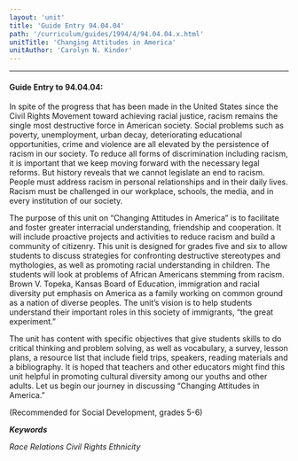 ```yaml
---
layout: 'unit'
title: 'Guide Entry 94.04.04'
path: '/curriculum/guides/1994/4/94.04.04.x.html'
unitTitle: 'Changing Attitudes in America'
unitAuthor: 'Carolyn N. Kinder'
---
```


<body>
<hr/>
 <h4>
  Guide Entry to 94.04.04:
 </h4>
 In spite of the progress that has been made in the United States since the Civil Rights Movement toward achieving racial justice, racism remains the single most destructive force in American society. Social problems such as poverty, unemployment, urban decay, deteriorating educational opportunities, crime and violence are all elevated by the persistence of racism in our society. To reduce all forms of discrimination including racism, it is important that we keep moving forward with the necessary legal reforms. But history reveals that we cannot legislate an end to racism. People must address racism in personal relationships and in their daily lives. Racism must be challenged in our workplace, schools, the media, and in every institution of our society.
 <p>
  The purpose of this unit on “Changing Attitudes in America” is to facilitate and foster greater interracial understanding, friendship and cooperation. It will include proactive projects and activities to reduce racism and build a community of citizenry. This unit is designed for grades five and six to allow students to discuss strategies for confronting destructive stereotypes and mythologies, as well as promoting racial understanding in children. The students will look at problems of African Americans stemming from racism. Brown V. Topeka, Kansas Board of Education, immigration and racial diversity put emphasis on America as a family working on common ground as a nation of diverse peoples. The unit’s vision is to help students understand their important roles in this society of immigrants, “the great experiment.”
 </p>
 <p>
  The unit has content with specific objectives that give students skills to do critical thinking and problem solving, as well as vocabulary, a survey, lesson plans, a resource list that include field trips, speakers, reading materials and a bibliography. It is hoped that teachers and other educators might find this unit helpful in promoting cultural diversity among our youths and other adults. Let us begin our journey in discussing “Changing Attitudes in America.”
 </p>
 <p>
  (Recommended for Social Development, grades 5-6)
 </p>
<p>
  <b>
   <i>
    Keywords
   </i>
  </b>
  <br/>
 </p>
 <p>
  <i>
   Race Relations Civil Rights Ethnicity
  </i>
 </p>

</body>
